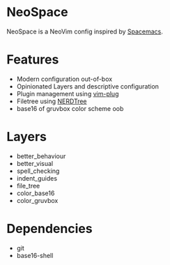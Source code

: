 # NeoSpace
NeoSpace is a NeoVim config inspired by [Spacemacs](spacemacs.org).

# Features
* Modern configuration out-of-box
* Opinionated Layers and descriptive configuration
* Plugin management using [vim-plug](https://github.com/junegunn/vim-plug)
* Filetree using [NERDTree](https://github.com/scrooloose/nerdtree)
* base16 of gruvbox color scheme oob

# Layers
* better_behaviour
* better_visual
* spell_checking
* indent_guides
* file_tree
* color_base16
* color_gruvbox

# Dependencies
* git
* base16-shell
